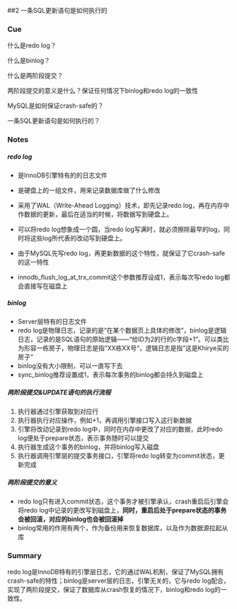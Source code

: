 ##2  一条SQL更新语句是如何执行的

### Cue

什么是redo log？

什么是binlog？

什么是两阶段提交？

两阶段提交的意义是什么？保证任何情况下binlog和redo log的一致性

MySQL是如何保证crash-safe的？

一条SQL更新语句是如何执行的？

### Notes

##### redo log

* 是InnoDB引擎特有的的日志文件

* 是硬盘上的一组文件，用来记录数据库做了什么修改

* 采用了WAL（Write-Ahead Logging）技术，即先记录redo log，再在内存中作数据的更新，最后在适当的时候，将数据写到硬盘上。

* 可以将redo log想象成一个圆，当redo log写满时，就必须擦除最早的log，同时将这些log所代表的改动写到硬盘上。

* 由于MySQL先写redo log，再更新数据的这个特性，就保证了它crash-safe的这一特性
* innodb_flush_log_at_trx_commit这个参数推荐设成1，表示每次写redo log都会直接写在磁盘上

##### binlog

* Server层特有的日志文件
* redo log是物理日志，记录的是“在某个数据页上具体的修改”，binlog是逻辑日志，记录的是SQL语句的原始逻辑——“给ID为2的行的c字段+1“。可以类比为形容一栋房子，物理日志是指”XX栋XX号“，逻辑日志是指”这是Khirye买的房子“
* binlog没有大小限制，可以一直写下去
* sync_binlog推荐设置成1，表示每次事务的binlog都会持久到磁盘上

##### 两阶段提交&UPDATE语句的执行流程

1. 执行器通过引擎获取到对应行
2. 执行器执行对应操作，例如+1，再调用引擎接口写入这行新数据
3. 引擎将改动记录到redo log中，同时在内存中更改了对应的数据，此时redo log便处于prepare状态，表示事务随时可以提交
4. 执行器生成这个事务的binlog，并将binlog写入磁盘
5. 执行器调用引擎层的提交事务接口，引擎将redo log转变为commit状态，更新完成

##### 两阶段提交的意义

* redo log只有进入commit状态，这个事务才被引擎承认，crash重启后引擎会将redo log中记录的更改写到磁盘上，**同时，重启后处于prepare状态的事务会被回滚，对应的binlog也会被回滚掉**
* binlog常用的作用有两个，作为备份用来恢复数据库，以及作为数据源拉起从库



### Summary

redo log是InnoDB特有的引擎层日志，它的通过WAL机制，保证了MySQL拥有crash-safe的特性；binlog是server层的日志，引擎无关的，它与redo log配合，实现了两阶段提交，保证了数据库从crash恢复的情况下，binlog和redo log的一致性。



